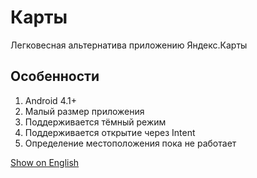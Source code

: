 # Карты
Легковесная альтернатива приложению Яндекс.Карты

## Особенности
1. Android 4.1+
2. Малый размер приложения
3. Поддерживается тёмный режим
4. Поддерживается открытие через Intent
5. Определение местоположения пока не работает

[Show on English](https://github.com/Keddnyo/Maps/blob/main/README.md)
